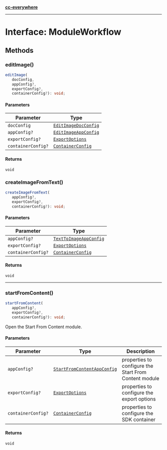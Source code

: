 [**cc-everywhere**](../../../../../../index.md)

***

# Interface: ModuleWorkflow

## Methods

### editImage()

```ts
editImage(
   docConfig, 
   appConfig?, 
   exportConfig?, 
   containerConfig?): void;
```

#### Parameters

| Parameter | Type |
| ------ | ------ |
| `docConfig` | [`EditImageDocConfig`](../../../../../../shared/src/types/module/doc-config-types/interfaces/edit-image-doc-config.md) |
| `appConfig?` | [`EditImageAppConfig`](../../../../../../shared/src/types/module/app-config-types/interfaces/edit-image-app-config.md) |
| `exportConfig?` | [`ExportOptions`](../../../../../../shared/src/types/export-config-types/type-aliases/export-options.md) |
| `containerConfig?` | [`ContainerConfig`](../../../../../../shared/src/types/container-config-types/type-aliases/container-config.md) |

#### Returns

`void`

<HorizontalLine />

### createImageFromText()

```ts
createImageFromText(
   appConfig?, 
   exportConfig?, 
   containerConfig?): void;
```

#### Parameters

| Parameter | Type |
| ------ | ------ |
| `appConfig?` | [`TextToImageAppConfig`](../../../../../../shared/src/types/module/app-config-types/interfaces/text-to-image-app-config.md) |
| `exportConfig?` | [`ExportOptions`](../../../../../../shared/src/types/export-config-types/type-aliases/export-options.md) |
| `containerConfig?` | [`ContainerConfig`](../../../../../../shared/src/types/container-config-types/type-aliases/container-config.md) |

#### Returns

`void`

***

### startFromContent()

```ts
startFromContent(
   appConfig?, 
   exportConfig?, 
   containerConfig?): void;
```

Open the Start From Content module.

#### Parameters

| Parameter | Type | Description |
| ------ | ------ | ------ |
| `appConfig?` | [`StartFromContentAppConfig`](../../../../../../shared/src/types/module/app-config-types/interfaces/start-from-content-app-config.md) | properties to configure the Start From Content module |
| `exportConfig?` | [`ExportOptions`](../../../../../../shared/src/types/export-config-types/type-aliases/export-options.md) | properties to configure the export options |
| `containerConfig?` | [`ContainerConfig`](../../../../../../shared/src/types/container-config-types/type-aliases/container-config.md) | properties to configure the SDK container |

#### Returns

`void`
